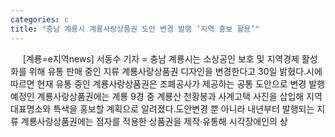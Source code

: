 ```yaml
---
categories: c
title: "충남 계룡시 계룡사랑상품권 도안 변경 발행 ‘지역 홍보 활용’"
---
```

&nbsp;&nbsp;&nbsp;&nbsp; [계룡=e지역news] 서동수 기자 = 충남 계룡시는 소상공인 보호 및 지역경제 활성화를 위해 유통 판매 중인 지류 계룡사랑상품권 디자인을 변경한다고 30일 밝혔다.시에 따르면 현재 유통 중인 계룡사랑상품권은 조폐공사가 제공하는 공통 도안으로 변경 발행 예정인 계룡사랑상품권에는 계룡 9경 중 계룡산 천황봉과 사계고택 사진을 삽입해 지역 대표명소와 특색을 홍보할 계획으로 알려졌다.도안변경 뿐 아니라 내년부터 발행되는 지류 계룡사랑상품권에는 점자를 적용한 상품권을 제작·유통해 시각장애인의 상